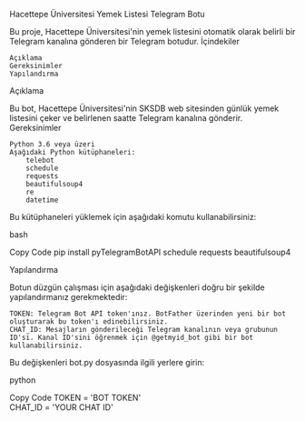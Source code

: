 Hacettepe Üniversitesi Yemek Listesi Telegram Botu

Bu proje, Hacettepe Üniversitesi'nin yemek listesini otomatik olarak belirli bir Telegram kanalına gönderen bir Telegram botudur.
İçindekiler

    Açıklama
    Gereksinimler
    Yapılandırma

Açıklama

Bu bot, Hacettepe Üniversitesi'nin SKSDB web sitesinden günlük yemek listesini çeker ve belirlenen saatte Telegram kanalına gönderir.
Gereksinimler

    Python 3.6 veya üzeri
    Aşağıdaki Python kütüphaneleri:
        telebot
        schedule
        requests
        beautifulsoup4
        re
        datetime

Bu kütüphaneleri yüklemek için aşağıdaki komutu kullanabilirsiniz:

bash

Copy Code
pip install pyTelegramBotAPI schedule requests beautifulsoup4  

Yapılandırma

Botun düzgün çalışması için aşağıdaki değişkenleri doğru bir şekilde yapılandırmanız gerekmektedir:

    TOKEN: Telegram Bot API token'ınız. BotFather üzerinden yeni bir bot oluşturarak bu token'ı edinebilirsiniz.
    CHAT_ID: Mesajların gönderileceği Telegram kanalının veya grubunun ID'si. Kanal ID'sini öğrenmek için @getmyid_bot gibi bir bot kullanabilirsiniz.

Bu değişkenleri bot.py dosyasında ilgili yerlere girin:

python

Copy Code
TOKEN = 'BOT TOKEN'  
CHAT_ID = 'YOUR CHAT ID'
